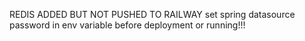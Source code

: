 REDIS ADDED BUT NOT PUSHED TO RAILWAY
set spring datasource password in env variable before deployment or running!!!